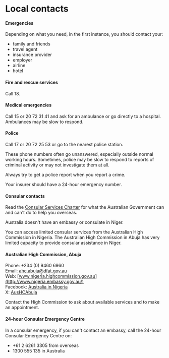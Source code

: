 # Local contacts

#### Emergencies

Depending on what you need, in the first instance, you should contact your:

* family and friends
* travel agent
* insurance provider
* employer
* airline
* hotel

#### Fire and rescue services

Call 18.

#### Medical emergencies

Call 15 or 20 72 31 41 and ask for an ambulance or go directly to a hospital. Ambulances may be slow to respond.

#### Police

Call 17 or 20 72 25 53 or go to the nearest police station.

These phone numbers often go unanswered, especially outside normal working hours. Sometimes, police may be slow to respond to reports of criminal activity or may not investigate them at all.

Always try to get a police report when you report a crime.

Your insurer should have a 24-hour emergency number.

#### Consular contacts

Read the [Consular Services Charter](/consular-services/consular-services-charter "Consular Services Charter") for what the Australian Government can and can't do to help you overseas.

Australia doesn't have an embassy or consulate in Niger.

You can access limited consular services from the Australian High Commission in Nigeria. The Australian High Commission in Abuja has very limited capacity to provide consular assistance in Niger.

#### Australian High Commission, Abuja

Phone: +234 (0) 9460 6960  
Email: [ahc.abuja@dfat.gov.au](mailto:ahc.abuja@dfat.gov.au)  
Web: [www.nigeria.highcommission.gov.au](http://www.nigeria.embassy.gov.au/)  
Facebook: [Australia in Nigeria](https://www.facebook.com/AustraliaInNigeria)  
X: [AusHCAbuja](https://twitter.com/AusHCAbuja)

Contact the High Commission to ask about available services and to make an appointment.

#### 24-hour Consular Emergency Centre

In a consular emergency, if you can't contact an embassy, call the 24-hour Consular Emergency Centre on:

* +61 2 6261 3305 from overseas
* 1300 555 135 in Australia